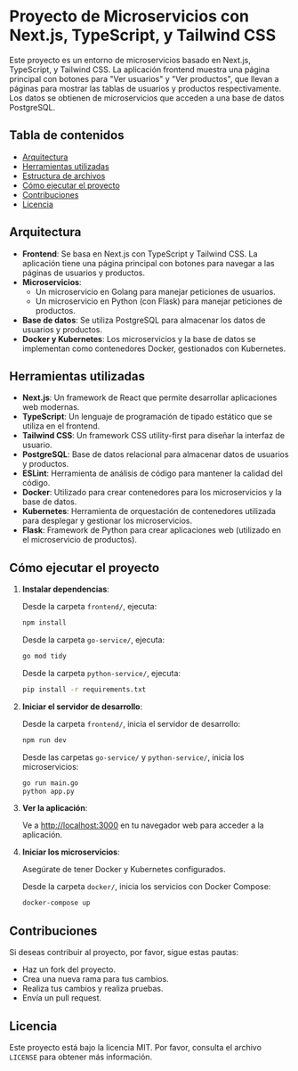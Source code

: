 # Proyecto de Microservicios con Next.js, TypeScript, y Tailwind CSS

Este proyecto es un entorno de microservicios basado en Next.js, TypeScript, y Tailwind CSS. La aplicación frontend muestra una página principal con botones para "Ver usuarios" y "Ver productos", que llevan a páginas para mostrar las tablas de usuarios y productos respectivamente. Los datos se obtienen de microservicios que acceden a una base de datos PostgreSQL.

## Tabla de contenidos

- [Arquitectura](#arquitectura)
- [Herramientas utilizadas](#herramientas-utilizadas)
- [Estructura de archivos](#estructura-de-archivos)
- [Cómo ejecutar el proyecto](#cómo-ejecutar-el-proyecto)
- [Contribuciones](#contribuciones)
- [Licencia](#licencia)

## Arquitectura

- **Frontend**: Se basa en Next.js con TypeScript y Tailwind CSS. La aplicación tiene una página principal con botones para navegar a las páginas de usuarios y productos.
- **Microservicios**:
    - Un microservicio en Golang para manejar peticiones de usuarios.
    - Un microservicio en Python (con Flask) para manejar peticiones de productos.
- **Base de datos**: Se utiliza PostgreSQL para almacenar los datos de usuarios y productos.
- **Docker y Kubernetes**: Los microservicios y la base de datos se implementan como contenedores Docker, gestionados con Kubernetes.

## Herramientas utilizadas

- **Next.js**: Un framework de React que permite desarrollar aplicaciones web modernas.
- **TypeScript**: Un lenguaje de programación de tipado estático que se utiliza en el frontend.
- **Tailwind CSS**: Un framework CSS utility-first para diseñar la interfaz de usuario.
- **PostgreSQL**: Base de datos relacional para almacenar datos de usuarios y productos.
- **ESLint**: Herramienta de análisis de código para mantener la calidad del código.
- **Docker**: Utilizado para crear contenedores para los microservicios y la base de datos.
- **Kubernetes**: Herramienta de orquestación de contenedores utilizada para desplegar y gestionar los microservicios.
- **Flask**: Framework de Python para crear aplicaciones web (utilizado en el microservicio de productos).


## Cómo ejecutar el proyecto

1. **Instalar dependencias**:

    Desde la carpeta `frontend/`, ejecuta:

    ```bash
    npm install
    ```

    Desde la carpeta `go-service/`, ejecuta:

    ```bash
    go mod tidy
    ```

    Desde la carpeta `python-service/`, ejecuta:

    ```bash
    pip install -r requirements.txt
    ```

2. **Iniciar el servidor de desarrollo**:

    Desde la carpeta `frontend/`, inicia el servidor de desarrollo:

    ```bash
    npm run dev
    ```

    Desde las carpetas `go-service/` y `python-service/`, inicia los microservicios:

    ```bash
    go run main.go
    python app.py
    ```

3. **Ver la aplicación**:

    Ve a [http://localhost:3000](http://localhost:3000) en tu navegador web para acceder a la aplicación.

4. **Iniciar los microservicios**:

    Asegúrate de tener Docker y Kubernetes configurados.

    Desde la carpeta `docker/`, inicia los servicios con Docker Compose:

    ```bash
    docker-compose up
    ```

## Contribuciones

Si deseas contribuir al proyecto, por favor, sigue estas pautas:

- Haz un fork del proyecto.
- Crea una nueva rama para tus cambios.
- Realiza tus cambios y realiza pruebas.
- Envía un pull request.

## Licencia

Este proyecto está bajo la licencia MIT. Por favor, consulta el archivo `LICENSE` para obtener más información.
